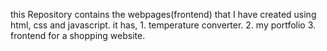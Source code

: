 this Repository contains the webpages(frontend) that I have created using html, css and javascript.
it has, 1. temperature converter.
        2. my portfolio
        3. frontend for a shopping website.
